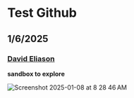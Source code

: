 # Test Github
## 1/6/2025
### [David Eliason](https://www.deliason.com)

**sandbox to explore**

![Screenshot 2025-01-08 at 8 28 46 AM](https://github.com/user-attachments/assets/7550b620-1c1a-4d28-83ca-084fc5ecb66f)
